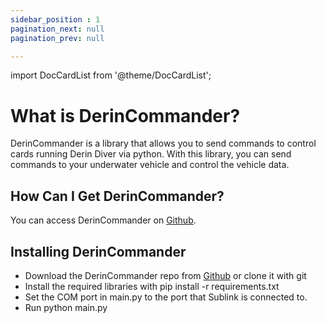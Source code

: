 ```yaml
---
sidebar_position : 1
pagination_next: null
pagination_prev: null

---
```

import DocCardList from '@theme/DocCardList';

# What is DerinCommander?

DerinCommander is a library that allows you to send commands to control cards running Derin Diver via python. With this library, you can send commands to your underwater vehicle and control the vehicle data.

## How Can I Get DerinCommander?

You can access DerinCommander on [Github](https://github.com/degzrobotics/DerinCommander).

## Installing DerinCommander

- Download the DerinCommander repo from [Github](https://github.com/degzrobotics/DerinCommander) or clone it with git
- Install the required libraries with pip install -r requirements.txt
- Set the COM port in main.py to the port that Sublink is connected to.
- Run python main.py

<DocCardList />
